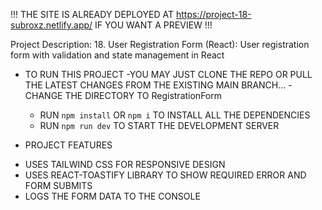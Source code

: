 !!!
THE SITE IS ALREADY DEPLOYED AT https://project-18-subroxz.netlify.app/ IF YOU WANT A PREVIEW
!!!

Project Description: 18. User Registration Form (React): User registration form with validation and state management in React

- TO RUN THIS PROJECT
  -YOU MAY JUST CLONE THE REPO OR PULL THE LATEST CHANGES FROM THE EXISTING MAIN BRANCH...
  -CHANGE THE DIRECTORY TO RegistrationForm

  - RUN `npm install` OR `npm i` TO INSTALL ALL THE DEPENDENCIES
  - RUN `npm run dev` TO START THE DEVELOPMENT SERVER

- PROJECT FEATURES

* USES TAILWIND CSS FOR RESPONSIVE DESIGN
* USES REACT-TOASTIFY LIBRARY TO SHOW REQUIRED ERROR AND FORM SUBMITS
* LOGS THE FORM DATA TO THE CONSOLE

